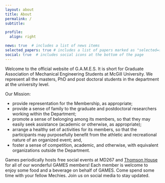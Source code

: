 ```yaml
---
layout: about
title: About
permalink: /
subtitle:

profile:
  align: right   

news: true  # includes a list of news items
selected_papers: true # includes a list of papers marked as "selected={true}"
social: true  # includes social icons at the bottom of the page
---
```


Welcome to the official website of G.A.M.E.S. It is short for Graduate Association of Mechanical Engineering Students at McGill University. We represent all the masters, PhD and post doctoral students in the department at the university level. 

Our Mission:

- provide representation for the Membership, as appropriate;
- provide a sense of family to the graduate and postdoctoral researchers working within the Department;
- promote a sense of belonging among its members, so that they may easily seek assistance (academic or otherwise, as appropriate);
- arrange a healthy set of activities for its members, so that the participants may purposefully benefit from the athletic and recreational nature of an organized event; and,
- foster a sense of competition, academic, and otherwise, with equivalent organizations outside the Department.


Games periodically hosts free social events at MD267 and [Thomson House](http://thomsonhouse.ca/home) for all of our wonderful GAMES members! Each member is welcome to enjoy some food and a beverage on behalf of GAMES. Come spend some time with your fellow Mechies. Join us on social media to stay updated.
